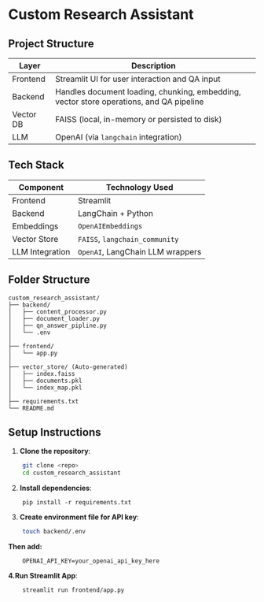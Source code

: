 # Custom Research Assistant

## Project Structure
| Layer     | Description                                                                             |
| --------- | --------------------------------------------------------------------------------------- |
| Frontend  | Streamlit UI for user interaction and QA input                                          |
| Backend   | Handles document loading, chunking, embedding, vector store operations, and QA pipeline |
| Vector DB | FAISS (local, in-memory or persisted to disk)                                           |
| LLM       | OpenAI (via `langchain` integration)                                                    |

## Tech Stack
| Component       | Technology Used                  |
| --------------- |----------------------------------|
| Frontend        | Streamlit                        |
| Backend         | LangChain + Python               |
| Embeddings      | `OpenAIEmbeddings`               |
| Vector Store    | `FAISS`, `langchain_community`   |
| LLM Integration | `OpenAI`, LangChain LLM wrappers |

## Folder Structure
```commandline
custom_research_assistant/
├── backend/
│   ├── content_processor.py         
│   ├── document_loader.py           
│   ├── qn_answer_pipline.py         
│   └── .env                         
│
├── frontend/
│   └── app.py                       
│
├── vector_store/ (Auto-generated)
│   ├── index.faiss                 
│   ├── documents.pkl               
│   └── index_map.pkl               
│
├── requirements.txt                
└── README.md                       
```

## Setup Instructions

1. **Clone the repository**:
```bash
    git clone <repo>
    cd custom_research_assistant
```
2. **Install dependencies**:
```commandline
    pip install -r requirements.txt
```
3. **Create environment file for API key**:
```bash
    touch backend/.env
```
**Then add:**
```
    OPENAI_API_KEY=your_openai_api_key_here
```
**4.Run Streamlit App**:
```commandline
    streamlit run frontend/app.py
```
